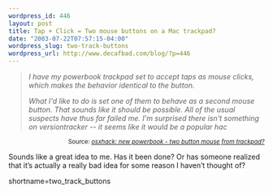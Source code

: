 ```yaml
--- 
wordpress_id: 446
layout: post
title: Tap + Click = Two mouse buttons on a Mac trackpad?
date: "2003-07-22T07:57:15-04:00"
wordpress_slug: two-track-buttons
wordpress_url: http://www.decafbad.com/blog/?p=446
---
```

<blockquote cite="http://groups.yahoo.com/group/osxhack/message/371"><i>I have my powerbook trackpad set to accept taps as mouse clicks, which makes the behavior identical to the button.
 
What I'd like to do is set one of them to behave as a second mouse button. That sounds like it should be possible. All of the usual suspects have thus far failed me. I'm surprised there isn't something on versiontracker -- it seems like it would be a popular hac</i></blockquote><div class="credit" align="right"><small>Source: <cite><a href="http://groups.yahoo.com/group/osxhack/message/371">osxhack: new powerbook - two button mouse from trackpad?</a></cite></small></div>	<p>Sounds like a great idea to me.  Has it been done?  Or has someone realized that it&#8217;s actually a really bad idea for some reason I haven&#8217;t thought of?</p>
<!--more-->
shortname=two_track_buttons
